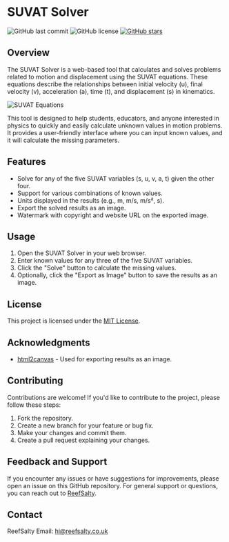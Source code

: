 # SUVAT Solver

![GitHub last commit](https://img.shields.io/github/last-commit/reefsalty/suvat-solver)
![GitHub license](https://img.shields.io/github/license/reefsalty/suvat-solver)
[![GitHub stars](https://img.shields.io/github/stars/reefsalty/suvat-solver)](https://github.com/reefsalty/suvat-solver/stargazers)

## Overview

The SUVAT Solver is a web-based tool that calculates and solves problems related to motion and displacement using the SUVAT equations. These equations describe the relationships between initial velocity (u), final velocity (v), acceleration (a), time (t), and displacement (s) in kinematics.

![SUVAT Equations](suvat_equations.png)

This tool is designed to help students, educators, and anyone interested in physics to quickly and easily calculate unknown values in motion problems. It provides a user-friendly interface where you can input known values, and it will calculate the missing parameters.

## Features

- Solve for any of the five SUVAT variables (s, u, v, a, t) given the other four.
- Support for various combinations of known values.
- Units displayed in the results (e.g., m, m/s, m/s², s).
- Export the solved results as an image.
- Watermark with copyright and website URL on the exported image.

## Usage

1. Open the SUVAT Solver in your web browser.
2. Enter known values for any three of the five SUVAT variables.
3. Click the "Solve" button to calculate the missing values.
4. Optionally, click the "Export as Image" button to save the results as an image.

## License

This project is licensed under the [MIT License](LICENSE).

## Acknowledgments

- [html2canvas](https://github.com/niklasvh/html2canvas) - Used for exporting results as an image.

## Contributing

Contributions are welcome! If you'd like to contribute to the project, please follow these steps:

1. Fork the repository.
2. Create a new branch for your feature or bug fix.
3. Make your changes and commit them.
4. Create a pull request explaining your changes.

## Feedback and Support

If you encounter any issues or have suggestions for improvements, please open an issue on this GitHub repository. For general support or questions, you can reach out to [ReefSalty](https://github.com/reefsalty).

## Contact

ReefSalty
Email: hi@reefsalty.co.uk
